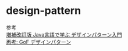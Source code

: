 # design-pattern
参考  
[増補改訂版 Java言語で学ぶ デザインパターン入門](http://www.hyuki.com/dp/)  
[再考: GoF デザインパターン](https://qiita.com/irxground/items/d1f9cc447bafa8db2388)
